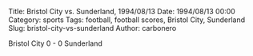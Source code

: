 Title: Bristol City vs. Sunderland, 1994/08/13
Date: 1994/08/13 00:00
Category: sports
Tags: football, football scores, Bristol City, Sunderland
Slug: bristol-city-vs-sunderland
Author: carbonero


Bristol City 0 - 0 Sunderland
